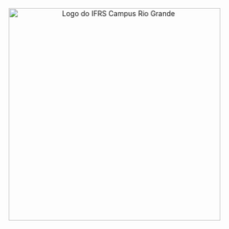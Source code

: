 <p align="center">
  <a href="hhttps://ifrs.edu.br/riogrande/" target="blank"><img src="https://ifrs.edu.br/wp-content/uploads/2017/07/horizontal-nova-01.jpg" width="420" alt="Logo do IFRS Campus Rio Grande" /></a>
</p>
